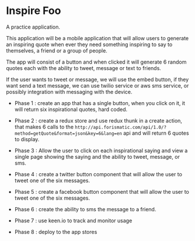 # Inspire Foo

A practice application.

This application will be a mobile application that will allow users to generate an inspiring quote when ever they need something inspiring to say to themselves, a friend or a group of people.

The app will consist of a button and when clicked it will generate 6 random quotes each with the ability to tweet, message or text to friends.

If the user wants to tweet or message, we will use the embed button, if they want send a text message, we can use twilio service or aws sms service, or possibly integration with messaging with the device.

* Phase 1 : create an app that has a single button, when you click on it, it will return six inspirational quotes, hard coded.

* Phase 2 : create a redux store and use redux thunk in a create action, that makes 6 calls to the `http://api.forismatic.com/api/1.0/?method=getQuote&format=json&key=6&lang=en` api and will return 6 quotes to display.

* Phase 3 : Allow the user to click on each inspirational saying and view a single page showing the saying and the ability to tweet, message, or sms.

* Phase 4 : create a twitter button component that will allow the user to tweet one of the six messages.

* Phase 5 : create a facebook button component that will allow the user to tweet one of the six messages.

* Phase 6 : create the ability to sms the message to a friend.

* Phase 7 : use keen.io to track and monitor usage

* Phase 8 : deploy to the app stores
